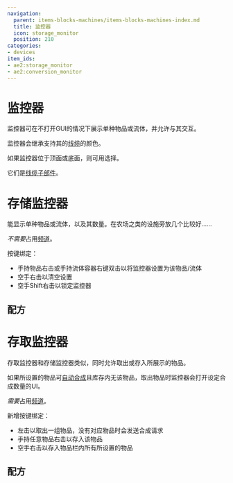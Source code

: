 ```yaml
---
navigation:
  parent: items-blocks-machines/items-blocks-machines-index.md
  title: 监控器
  icon: storage_monitor
  position: 210
categories:
- devices
item_ids:
- ae2:storage_monitor
- ae2:conversion_monitor
---
```


# 监控器

<GameScene zoom="8" background="transparent">
<ImportStructure src="../assets/assemblies/monitors.snbt" />
<IsometricCamera yaw="195" pitch="30" />
</GameScene>

监控器可在不打开GUI的情况下展示单种物品或流体，并允许与其交互。

监控器会继承支持其的[线缆](cables.md)的颜色。

如果监控器位于顶面或底面，则可用<ItemLink id="certus_quartz_wrench" />选择。

它们是[线缆子部件](../ae2-mechanics/cable-subparts.md)。

# 存储监控器

能显示单种物品或流体，以及其数量。在农场之类的设施旁放几个比较好……

*不需要*占用[频道](../ae2-mechanics/channels.md)。

按键绑定：

*   手持物品右击或手持流体容器右键双击以将监控器设置为该物品/流体
*   空手右击以清空设置
*   空手Shift右击以锁定监控器

## 配方

<RecipeFor id="storage_monitor" />

# 存取监控器

存取监控器和存储监控器类似，同时允许取出或存入所展示的物品。

如果所设置的物品可[自动合成](../ae2-mechanics/autocrafting.md)且库存内无该物品，取出物品时监控器会打开设定合成数量的UI。

*需要*占用[频道](../ae2-mechanics/channels.md)。

新增按键绑定：

*   左击以取出一组物品，没有对应物品时会发送合成请求
*   手持任意物品右击以存入该物品
*   空手右击以存入物品栏内所有所设置的物品

## 配方

<RecipeFor id="conversion_monitor" />
